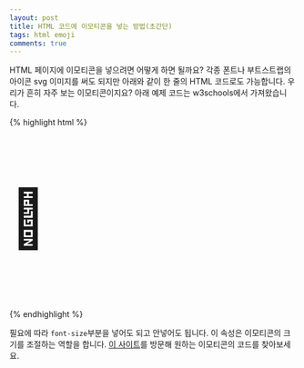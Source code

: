 ```yaml
---
layout: post
title: HTML 코드에 이모티콘을 넣는 방법(초간단)
tags: html emoji
comments: true
---
```


HTML 페이지에 이모티콘을 넣으려면 어떻게 하면 될까요? 각종 폰트나 부트스트랩의 아이콘 svg 이미지를 써도 되지만 아래와 같이 한 줄의 HTML 코드로도 가능합니다. 우리가 흔히 자주 보는 이모티콘이지요? 아래 예제 코드는 w3schools에서 가져왔습니다.     

{% highlight html %}
<p style="font-size:100px">&#129409;</p>
{% endhighlight %}

필요에 따라 `font-size`부분을 넣어도 되고 안넣어도 됩니다. 이 속성은 이모티콘의 크기를 조절하는 역할을 합니다. [이 사이트](https://www.w3schools.com/charsets/ref_emoji.asp)를 방문해 원하는 이모티콘의 코드를 찾아보세요.    
